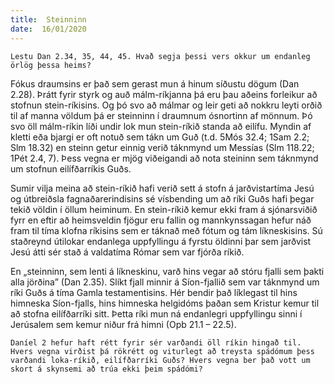 ```yaml
---
title:  Steinninn
date:  16/01/2020
---
```


`Lestu Dan 2.34, 35, 44, 45. Hvað segja þessi vers okkur um endanleg örlög þessa heims?`

Fókus draumsins er það sem gerast mun á hinum síðustu dögum (Dan 2.28). Þrátt fyrir styrk og auð málm-ríkjanna þá eru þau aðeins forleikur að stofnun stein-ríkisins. Og þó svo að málmar og leir geti að nokkru leyti orðið til af manna völdum þá er steinninn í draumnum ósnortinn af mönnum. Þó svo öll málm-ríkin líði undir lok mun stein-ríkið standa að eilífu. Myndin af kletti eða bjargi er oft notuð sem tákn um Guð (t.d. 5Mós 32.4; 1Sam 2.2; Slm 18.32) en steinn getur einnig verið táknmynd um Messías (Slm 118.22; 1Pét 2.4, 7). Þess vegna er mjög viðeigandi að nota steininn sem táknmynd um stofnun eilífðarríkis Guðs.

Sumir vilja meina að stein-ríkið hafi verið sett á stofn á jarðvistartíma Jesú og útbreiðsla fagnaðarerindisins sé vísbending um að ríki Guðs hafi þegar tekið völdin í öllum heiminum. En stein-ríkið kemur ekki fram á sjónarsviðið fyrr en eftir að heimsveldin fjögur eru fallin og mannkynssagan hefur náð fram til tíma klofna ríkisins sem er táknað með fótum og tám líkneskisins. Sú staðreynd útilokar endanlega uppfyllingu á fyrstu öldinni þar sem jarðvist Jesú átti sér stað á valdatíma Rómar sem var fjórða ríkið.

En „steinninn, sem lenti á líkneskinu, varð hins vegar að stóru fjalli sem þakti alla jörðina” (Dan 2.35). Slíkt fjall minnir á Síon-fjallið sem var táknmynd um ríki Guðs á tíma Gamla testamentisins. Hér bendir það líklegast til hins himneska Síon-fjalls, hins himneska helgidóms þaðan sem Kristur kemur til að stofna eilífðarríki sitt. Þetta ríki mun ná endanlegri uppfyllingu sinni í Jerúsalem sem kemur niður frá himni (Opb 21.1 – 22.5).

`Daníel 2 hefur haft rétt fyrir sér varðandi öll ríkin hingað til. Hvers vegna virðist þá rökrétt og viturlegt að treysta spádómum þess varðandi loka-ríkið, eilífðarríki Guðs? Hvers vegna ber það vott um skort á skynsemi að trúa ekki þeim spádómi?`
